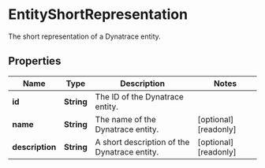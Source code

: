 

# EntityShortRepresentation

The short representation of a Dynatrace entity.

## Properties

| Name | Type | Description | Notes |
|------------ | ------------- | ------------- | -------------|
|**id** | **String** | The ID of the Dynatrace entity. |  |
|**name** | **String** | The name of the Dynatrace entity. |  [optional] [readonly] |
|**description** | **String** | A short description of the Dynatrace entity. |  [optional] [readonly] |



